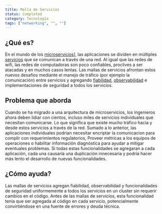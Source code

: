 ```yaml
---
title: Malla de Servicios
status: Completed
category: Tecnología
tags: ["networking", "", ""]
---
```


## ¿Qué es?

En el mundo de los [microservicios](/microservices/)], las aplicaciones se dividen en múltiples [servicios](/service/) que se comunican a través de una red.
Al igual que las redes de wifi, las redes de computadoras son poco confiables, proclives a ser atacadas y en muchos casos lentas.
Las mallas de servicios afrontan estos nuevos desafíos mediante el manejo de tráfico (por ejemplo la comunicación) entre servicios y
agregando [fiabilidad](/es/reliability/), [observabilidad](/observability/) e implementaciones de seguridad a todos los servicios.

## Problema que aborda

Cuando se ha migrado a una arquitectura de microservicios, los ingenieros ahora deben lidiar con cientos,
incluso miles de servicios individuales que necesitan comunicarse.
Lo que significa que existe mucho tráfico hacia y desde estos servicios a través de la red.
Sumado a lo anterior, las aplicaciones individuales podrían necesitar encriptar la comunicacion para complir con requerimientos regulatorios,
Proveer métricas a los equipos de operaciones o habilitar información diagnóstica para ayudar a mitigar eventuales problemas.
Si todas estas funcionalidades se agregaran a cada aplicación,
cada una causaría una duplicación innecesaria y podría hacer más lento el desarrollo de nuevas funcionalidades.

## ¿Cómo ayuda?

Las mallas de servicios agregan fiabilidad, observabilidad y funcionalidades de seguridad
uniformemente a todos los servicios en un cluster sin requerir cambios en el código.
Antes de las mallas de servicios, esta funcionalidad tenía que ser agregada al código en cada servicio,
potencialmente convirtiéndose en una fuente de errores y deuda técnica.